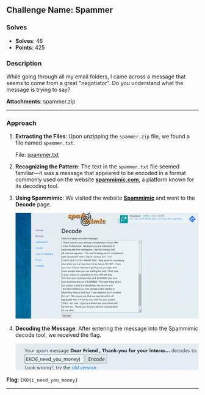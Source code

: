 ## **Challenge Name: Spammer**

### **Solves**

- **Solves**: 46
- **Points**: 425

### **Description**

While going through all my email folders, I came across a message that seems to come from a great "negotiator". Do you understand what the message is trying to say?

**Attachments**: spammer.zip

---

### **Approach**

1. **Extracting the Files**: Upon unzipping the `spammer.zip` file, we found a file named `spammer.txt`.

   File: [spammer.txt](Resources/spammer.txt)

2. **Recognizing the Pattern**: The text in the `spammer.txt` file seemed familiar—it was a message that appeared to be encoded in a format commonly used on the website **[spammimic.com](https://www.spammimic.com/)**, a platform known for its decoding tool.

3. **Using Spammimic**: We visited the website **[Spammimic](https://www.spammimic.com/)** and went to the **Decode** page.

   ![](Resources/image1.png)

4. **Decoding the Message**: After entering the message into the Spammimic decode tool, we received the flag.

   ![](Resources/image2.png)

**Flag**: `EKO{i_need_you_money}`

---
